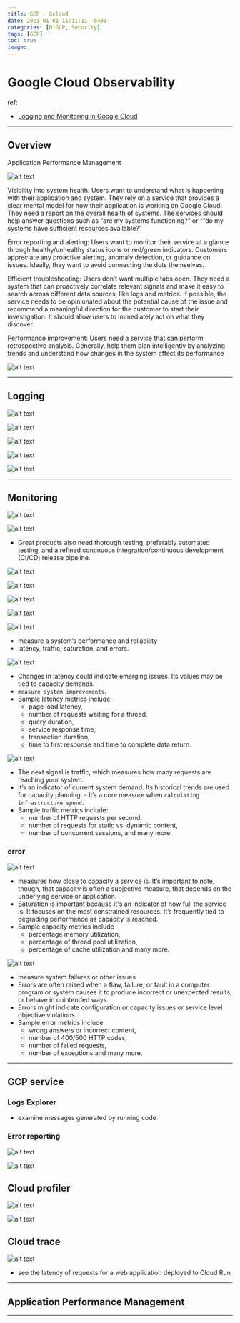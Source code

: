 ```yaml
---
title: GCP - Gcloud
date: 2021-01-01 11:11:11 -0400
categories: [01GCP, Security]
tags: [GCP]
toc: true
image:
---
```


# Google Cloud Observability

ref:
- [Logging and Monitoring in Google Cloud]()

---

## Overview

Application Performance Management

![alt text](./assets/img/post/mcl6grha83.png)

Visibility into system health: Users want to understand what is happening with their application and system. They rely on a service that provides a clear mental model for how their application is working on Google Cloud. They need a report on the overall health of systems. The services should help answer questions such as “are my systems functioning?” or “”do my systems have sufficient resources available?”

Error reporting and alerting: Users want to monitor their service at a glance through healthy/unhealthy status icons or red/green indicators. Customers appreciate any proactive alerting, anomaly detection, or guidance on issues. Ideally, they want to avoid connecting the dots themselves.

Efficient troubleshooting: Users don’t want multiple tabs open. They need a system that can proactively correlate relevant signals and make it easy to search across different data sources, like logs and metrics. If possible, the service needs to be opinionated about the potential cause of the issue and recommend a meaningful direction for the customer to start their investigation. It should allow users to immediately act on what they discover.

Performance improvement: Users need a service that can perform retrospective analysis. Generally, help them plan intelligently by analyzing trends and understand how changes in the system affect its performance

![alt text](./assets/img/post/mcl6grhb23.png)


---

## Logging

![alt text](./assets/img/post/mcl6grhc72.png)

![alt text](./assets/img/post/mcl6grhc09.png)

![alt text](./assets/img/post/mcl6grhc22.png)

![alt text](./assets/img/post/mcl6grhc11.png)

![alt text](./assets/img/post/mcl6grhd54.png)

---

## Monitoring

![alt text](./assets/img/post/mcl6grhd68.png)


![alt text](./assets/img/post/mcl6grhd26.png)

- Great products also need thorough testing, preferably automated testing, and a refined continuous integration/continuous development (CI/CD) release pipeline.

![alt text](./assets/img/post/mcl6grhd87.png)

![alt text](./assets/img/post/mcl6grhd69.png)


![alt text](./assets/img/post/mcl6grhe88.png)

![alt text](./assets/img/post/mcl6grhe68.png)


![alt text](./assets/img/post/mcl6grhf84.png)

- measure a system’s performance and reliability
- latency, traffic, saturation, and errors.

![alt text](./assets/img/post/mcl6grhf61.png)

- Changes in latency could indicate emerging issues. Its values may be tied to capacity demands.
- `measure system improvements`.
- Sample latency metrics include:
  - page load latency,
  - number of requests waiting for a thread,
  - query duration,
  - service response time,
  - transaction duration,
  - time to first response and time to complete data return.

![alt text](./assets/img/post/mcl6grhf21.png)

- The next signal is traffic, which measures how many requests are reaching your system.
- it’s an indicator of current system demand. Its historical trends are used for capacity planning. - It’s a core measure when `calculating infrastructure spend`.
- Sample traffic metrics include:
  - number of HTTP requests per second,
  - number of requests for static vs. dynamic content,
  - number of concurrent sessions, and many more.

### error

![alt text](./assets/img/post/mcl6grhf21.png)

- measures how close to capacity a service is. It’s important to note, though, that capacity is often a subjective measure, that depends on the underlying service or application.
- Saturation is important because it's an indicator of how full the service is. It focuses on the most constrained resources. It’s frequently tied to degrading performance as capacity is reached.
- Sample capacity metrics include
  - percentage memory utilization,
  - percentage of thread pool utilization,
  - percentage of cache utilization and many more.

![alt text](./assets/img/post/mcl6grhg97.png)

- measure system failures or other issues.
- Errors are often raised when a flaw, failure, or fault in a computer program or system causes it to produce incorrect or unexpected results, or behave in unintended ways.
- Errors might indicate configuration or capacity issues or service level objective violations.
- Sample error metrics include
  - wrong answers or incorrect content,
  - number of 400/500 HTTP codes,
  - number of failed requests,
  - number of exceptions and many more.

---

## GCP service

### Logs Explorer

- examine messages generated by running code

### Error reporting

![alt text](./assets/img/post/mcl6grhg15.png)

![alt text](./assets/img/post/mcl6grhg91.png)

## Cloud profiler

![alt text](./assets/img/post/mcl6grhg92.png)

![alt text](./assets/img/post/mcl6grhg04.png)

## Cloud trace

![alt text](./assets/img/post/mcl6grhh63.png)

- see the latency of requests for a web application deployed to Cloud Run

---

## Application Performance Management




---
